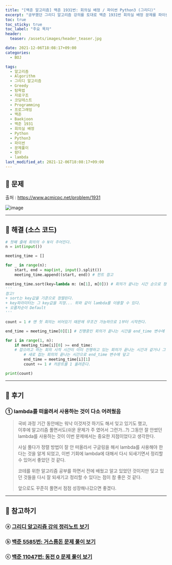 ```yaml
---
title: "[백준 알고리즘] 백준 1931번: 회의실 배정 / 파이썬 Python3 (그리디)"
excerpt: "공부했던 그리디 알고리즘 강의를 토대로 백준 1931번 회의실 배정 문제를 파이썬으로 풀어보았다."
toc: true
toc_sticky: true
toc_label: "주요 목차"
header:
  teaser: /assets/images/header_teaser.jpg

date: 2021-12-06T18:08:17+09:00
categories:
  - BOJ

tags:
  - 알고리즘
  - Algorithm
  - 그리디 알고리즘
  - Greedy
  - 탐욕법
  - 자료구조
  - 코딩테스트
  - Programming
  - 프로그래밍
  - 백준
  - Baekjoon
  - 백준 1931
  - 회의실 배정
  - Python
  - Python3
  - 파이썬
  - 문제풀이
  - 람다
  - lambda
last_modified_at: 2021-12-06T18:08:17+09:00
---
```


## 🔔 문제

출처 : <https://www.acmicpc.net/problem/1931>

![image](https://user-images.githubusercontent.com/78403443/144815937-482743ba-06cd-4ed1-9320-44c1ce0987e8.png)

---

## 🔐 해결 (소스 코드)

```python
# 첫째 줄에 회의의 수 N이 주어진다.
n = int(input())

meeting_time = []

for _ in range(n):
    start, end = map(int, input().split())
    meeting_time.append((start, end)) # 힌트 참고

meeting_time.sort(key=lambda m: (m[1], m[0])) # 회의가 끝나는 시간 순으로 정렬
'''
참고!
+ sort는 key값을 기준으로 정렬된다.
+ key파라미터는 그 key값을 지정... 위와 같이 lambda를 이용할 수 있다.
+ 오름차순이 Default
'''

count = 1 # 맨 첫 회의는 비어있기 때문에 무조건 가능하므로 1부터 시작한다.

end_time = meeting_time[0][1] # 진행중인 회의가 끝나는 시간을 end_time 변수에 지정

for i in range(1, n):
    if meeting_time[i][0] >= end_time:
    # 잡으려고 하는 회의 시작 시간이 이미 진행하고 있는 회의가 끝나는 시간과 같거나 그 이후면
        # 새로 잡는 회의의 끝나는 시간으로 end_time 변수에 덮고    
        end_time = meeting_time[i][1] 
        count += 1 # 카운트를 1 올려준다.

print(count)
```

---

## 📝 후기

### ① lambda를 떠올려서 사용하는 것이 다소 어려웠음

>국비 과정 기간 동안에는 워낙 이것저것 하기도 해서 잊고 있기도 했고,<br>이후에 알고리즘 풀면서도(쉬운 문제가 주 였어서 그런가...?) 그동안 잘 안썼던 lambda를 사용하는 것이 이번 문제에서는 중요한 지점이었다고 생각한다.
>
>사실 풀다가 정렬 방법이 잘 안 떠올라서 구글링을 해서 lambda를 사용해야 한다는 것을 알게 되었고, 이번 기회에 lambda에 대해서 다시 되새기면서 정리할 수 있어서 좋았던 것 같다.
>
>코테를 위한 알고리즘 공부를 하면서 전에 배웠고 알고 있었던 것이지만 잊고 있던 것들을 다시 잘 되새기고 정리할 수 있다는 점이 참 좋은 것 같다. 
>
>앞으로도 꾸준히 풀면서 점점 성장해나갔으면 좋겠다.

---

## 👣 참고하기

### ⓐ [그리디 알고리즘 강의 정리노트 보기](https://iceman-brandon.github.io/playdata1/%ED%83%90%EC%9A%95%EB%B2%95/)

### ⓑ [백준 5585번: 거스름돈 문제 풀이 보기](https://iceman-brandon.github.io/boj/%EB%B0%B1%EC%A4%80_5585%EB%B2%88_%EA%B1%B0%EC%8A%A4%EB%A6%84%EB%8F%88/#-%ED%95%B4%EA%B2%B0-%EC%86%8C%EC%8A%A4-%EC%BD%94%EB%93%9C)

### ⓒ [백준 11047번: 동전 0 문제 풀이 보기](https://iceman-brandon.github.io/boj/%EB%B0%B1%EC%A4%80_11047%EB%B2%88_%EB%8F%99%EC%A0%84-0/)